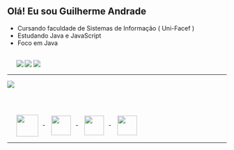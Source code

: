<div>

## Olá! Eu sou Guilherme Andrade 

 - Cursando faculdade de Sistemas de Informação ( Uni-Facef )
 - Estudando Java e JavaScript
 - Foco em Java

<br />

<div>   
⠀⠀<a href = "mailto:guilhermesantosandrade01@gmail.com"><img src="https://img.shields.io/badge/-Gmail-%23333?style=for-the-badge&logo=gmail&logoColor=white" target="_blank"></a>
<a href="https://www.linkedin.com/in/guilhermesandradee/" target="_blank"><img src="https://img.shields.io/badge/-LinkedIn-333?style=for-the-badge&logo=linkedin&logoColor=white" target="_blank"></a> 
<a href="https://guilhermesandrade.github.io/Portfolio/" target="_blank" ><img src="https://img.shields.io/badge/-Portfolio-DCDCDC?style=for-the-badge&logo=deezer&logoColor=black" /></a>
 </div>

---

</div>

<div>

<a href="https://github.com/guilhermesandrade">
 <img height="" src="https://github-readme-stats.vercel.app/api/top-langs/?username=guilhermesandrade&layout=donut&hide_border=true&theme=tokyonight&bg_color=00000000">
</a>

<br /><br />

⠀⠀<img align="center"  height="50"  src="https://cdn.jsdelivr.net/gh/devicons/devicon/icons/java/java-original.svg" />⠀-⠀
<img align="center" height="45"  src="https://cdn.jsdelivr.net/gh/devicons/devicon/icons/javascript/javascript-plain.svg" />⠀-⠀
<img align="center" height="45"  src="https://cdn.jsdelivr.net/gh/devicons/devicon/icons/html5/html5-original.svg" />⠀-⠀
<img align="center"  height="45"  src="https://cdn.jsdelivr.net/gh/devicons/devicon/icons/css3/css3-original.svg" />

</div>

---

